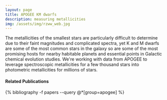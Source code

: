 ```yaml
---
layout: page
title: APOGEE KM dwarfs
description: measuring metallicities
img: /assets/img/rzww_web.jpg
---
```


The metallicities of the smallest stars are particularly difficult to determine due to their faint magnitudes and complicated spectra, yet K and M dwarfs are some of the most common stars in the galaxy so are some of the most promising hosts for nearby habitable planets and essential points in Galactic chemical evolution studies. We're working with data from APOGEE to leverage spectroscopic metallicities for a few thousand stars into photometric metallicities for millions of stars. 

#### Related Publications

{% bibliography -f papers --query @*[group=apogee] %}